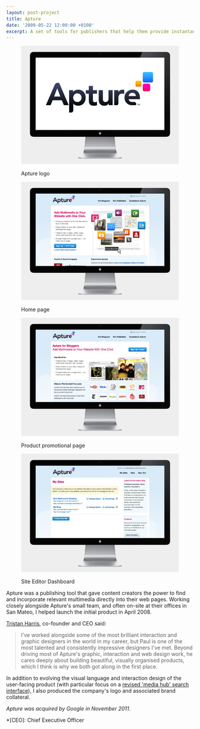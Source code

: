```yaml
---
layout: post-project
title: Apture
date: '2009-05-22 12:00:00 +0100'
excerpt: A set of tools for publishers that help them provide instantaneous access to information with award-winning in-page search technology.
---
```

<div class="slides">
    <figure>
        <img src="/assets/images/portfolio/apture/0.jpg" alt=""/>
        <figcaption>
            <p>Apture logo</p>
        </figcaption>
    </figure>
    <figure>
        <img src="/assets/images/portfolio/apture/1.jpg" alt=""/>
        <figcaption>
            <p>Home page</p>
        </figcaption>
    </figure>
    <figure>
        <img src="/assets/images/portfolio/apture/2.jpg" alt=""/>
        <figcaption>
            <p>Product promotional page</p>
        </figcaption>
    </figure>
    <figure>
        <img src="/assets/images/portfolio/apture/3.jpg" alt=""/>
        <figcaption>
            <p>Site Editor Dashboard</p>
        </figcaption>
    </figure>
</div>

Apture was a publishing tool that gave content creators the power to find and incorporate relevant multimedia directly into their web pages. Working closely alongside Apture's small team, and often on-site at their offices in San Mateo, I helped launch the initial product in April 2008.

[Tristan Harris][1], co-founder and CEO said:

> I've worked alongside some of the most brilliant interaction and graphic designers in the world in my career, but Paul is one of the most talented and consistently impressive designers I've met. Beyond driving most of Apture's graphic, interaction and web design work, he cares deeply about building beautiful, visually organised products, which I think is why we both got along in the first place.

In addition to evolving the visual language and interaction design of the user-facing product (with particular focus on a [revised 'media hub' search interface][2]), I also produced the company's logo and associated brand collateral.

*Apture was acquired by Google in November 2011*.

[1]: http://tristanharris.com/
[2]: http://web.archive.org/web/20090529090403/http://blog.apture.com/2009/05/introducing-media-hub-20-link-more-content-faster-and-easier/

*[CEO]: Chief Executive Officer